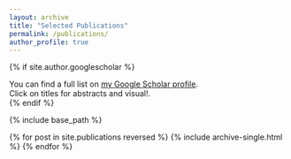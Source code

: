 ```yaml
---
layout: archive
title: "Selected Publications"
permalink: /publications/
author_profile: true
---
```


{% if site.author.googlescholar %}
  <div class="wordwrap">You can find a full list on <a href="{{site.author.googlescholar}}">my Google Scholar profile</a>.</div>
  <div class="wordwrap">Click on titles for abstracts and visual!</a>.</div>
{% endif %}

{% include base_path %}

{% for post in site.publications reversed %}
  {% include archive-single.html %}
{% endfor %}

